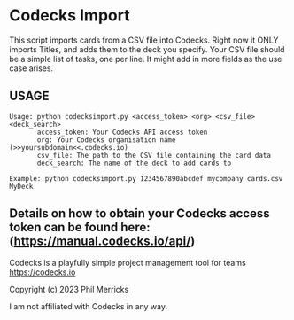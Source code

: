# Codecks Import


This script imports cards from a CSV file into Codecks. Right now it ONLY imports Titles, and adds them to the deck you specify.  Your CSV file should be a simple list of tasks, one per line. It might add in more fields as the use case arises.

## USAGE
```
Usage: python codecksimport.py <access_token> <org> <csv_file> <deck_search>
       access_token: Your Codecks API access token
       org: Your Codecks organisation name (>>yoursubdomain<<.codecks.io)
       csv_file: The path to the CSV file containing the card data
       deck_search: The name of the deck to add cards to

Example: python codecksimport.py 1234567890abcdef mycompany cards.csv MyDeck

```
Details on how to obtain your Codecks access token can be found here: (https://manual.codecks.io/api/)
---
Codecks is a playfully simple project management tool for teams
https://codecks.io

Copyright (c) 2023 Phil Merricks

I am not affiliated with Codecks in any way.
